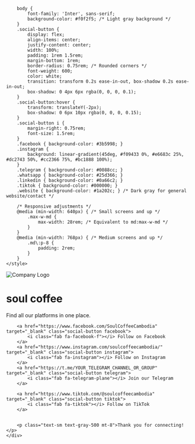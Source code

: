 

        body {
            font-family: 'Inter', sans-serif;
            background-color: #f0f2f5; /* Light gray background */
        }
        .social-button {
            display: flex;
            align-items: center;
            justify-content: center;
            width: 100%;
            padding: 1rem 1.5rem;
            margin-bottom: 1rem;
            border-radius: 0.75rem; /* Rounded corners */
            font-weight: 600;
            color: white;
            transition: transform 0.2s ease-in-out, box-shadow 0.2s ease-in-out;
            box-shadow: 0 4px 6px rgba(0, 0, 0, 0.1);
        }
        .social-button:hover {
            transform: translateY(-2px);
            box-shadow: 0 6px 10px rgba(0, 0, 0, 0.15);
        }
        .social-button i {
            margin-right: 0.75rem;
            font-size: 1.5rem;
        }
        .facebook { background-color: #3b5998; }
        .instagram {
            background: linear-gradient(45deg, #f09433 0%, #e6683c 25%, #dc2743 50%, #cc2366 75%, #bc1888 100%);
        }
        .telegram { background-color: #0088cc; }
        .whatsapp { background-color: #25d366; }
        .linkedin { background-color: #0a66c2; }
        .tiktok { background-color: #000000; }
        .website { background-color: #1a202c; } /* Dark gray for general website/contact */

        /* Responsive adjustments */
        @media (min-width: 640px) { /* Small screens and up */
            .max-w-md {
                max-width: 28rem; /* Equivalent to md:max-w-md */
            }
        }
        @media (min-width: 768px) { /* Medium screens and up */
            .md\:p-8 {
                padding: 2rem;
            }
        }
    </style>
</head>
<body class="flex items-center justify-center min-h-screen p-4">
    <div class="bg-white p-6 md:p-8 rounded-xl shadow-lg w-full max-w-sm sm:max-w-md text-center">
        <img src="https://res.cloudinary.com/dwkr6qrpf/image/upload/v1750760962/440939712_464354966118104_4873437149574594081_n_tfqmxb.jpg" alt="Company Logo" class="mx-auto w-32 h-32 rounded-full shadow-md">
        <h1 class="text-3xl font-bold text-gray-800 mb-2">soul coffee</h1>
        <p class="text-gray-600 mb-8">Find all our platforms in one place.</p>

        <a href="https://www.facebook.com/SoulCoffeeCambodia" target="_blank" class="social-button facebook">
            <i class="fab fa-facebook-f"></i> Follow on Facebook
        </a>
        <a href="https://www.instagram.com/soulcoffeecambodia/" target="_blank" class="social-button instagram">
            <i class="fab fa-instagram"></i> Follow on Instagram
        </a>
        <a href="https://t.me/YOUR_TELEGRAM_CHANNEL_OR_GROUP" target="_blank" class="social-button telegram">
            <i class="fab fa-telegram-plane"></i> Join our Telegram
        </a>
    
        <a href="https://www.tiktok.com/@soulcoffeecambodia" target="_blank" class="social-button tiktok">
            <i class="fab fa-tiktok"></i> Follow on TikTok
        </a>
       

        <p class="text-sm text-gray-500 mt-8">Thank you for connecting!</p>
    </div>
</body>

